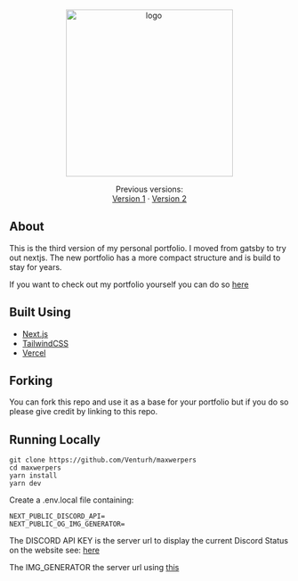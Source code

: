 <p align="center">
  <br/>
  <a href="https://maxwerpers.me/en target="_blank"">
    <img alt="logo" src="https://user-images.githubusercontent.com/33336634/93456642-43137c00-f8de-11ea-98a2-736ae2716f04.png" width="300px" />
  </a>
</p>
<p align="center">
  Previous versions:
  <br/>
  <a href="https://github.com/Venturh/maxwerpers-v1" target="_blank">Version 1</a> &middot
  <a href="https://github.com/Venturh/maxwerpers-v2" target="_blank">Version 2</a>
</p>

## About

This is the third version of my personal portfolio.
I moved from gatsby to try out nextjs. The new portfolio has a more compact structure and is build to stay for years.

If you want to check out my portfolio yourself you can do so [here](https://maxwerpers.me/en 'Title')

## Built Using

- [Next.js](https://nextjs.org/)
- [TailwindCSS](https://tailwindcss.com/)
- [Vercel](https://vercel.com/)

## Forking

You can fork this repo and use it as a base for your portfolio but if you do so please give credit by linking to this repo.

## Running Locally

```
git clone https://github.com/Venturh/maxwerpers
cd maxwerpers
yarn install
yarn dev
```

Create a .env.local file containing:

```
NEXT_PUBLIC_DISCORD_API=
NEXT_PUBLIC_OG_IMG_GENERATOR=
```

The DISCORD API KEY is the server url to display the current Discord Status on the website see: [here](https://github.com/Venturh/discordapi)

The IMG_GENERATOR the server url using [this](https://github.com/vercel/og-image)
